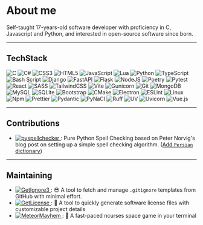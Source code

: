 # About me

Self-taught 17-years-old software developer with proficiency in C, Javascript and Python, and interested in open-source software since born.

---

## TechStack

![C](https://img.shields.io/badge/c-black?style=for-the-badge&logo=c&logoColor=white)
![C#](https://img.shields.io/badge/c%23-black?style=for-the-badge&logo=csharp&logoColor=white)
![CSS3](https://img.shields.io/badge/css3-black?style=for-the-badge&logo=css&logoColor=white)
![HTML5](https://img.shields.io/badge/html5-black?style=for-the-badge&logo=html5&logoColor=white)
![JavaScript](https://img.shields.io/badge/javascript-black?style=for-the-badge&logo=javascript&logoColor=white)
![Lua](https://img.shields.io/badge/lua-black?style=for-the-badge&logo=lua&logoColor=white)
![Python](https://img.shields.io/badge/python-black?style=for-the-badge&logo=python&logoColor=white)
![TypeScript](https://img.shields.io/badge/typescript-black?style=for-the-badge&logo=typescript&logoColor=white)
![Bash Script](https://img.shields.io/badge/bash_script-black?style=for-the-badge&logo=gnu-bash&logoColor=white)
![Django](https://img.shields.io/badge/django-black?style=for-the-badge&logo=django&logoColor=white)
![FastAPI](https://img.shields.io/badge/FastAPI-black?style=for-the-badge&logo=fastapi&logoColor=white)
![Flask](https://img.shields.io/badge/flask-black?style=for-the-badge&logo=flask&logoColor=white)
![NodeJS](https://img.shields.io/badge/node.js-black?style=for-the-badge&logo=node.js&logoColor=white)
![Poetry](https://img.shields.io/badge/Poetry-black?style=for-the-badge&logo=poetry&logoColor=white)
![Pytest](https://img.shields.io/badge/pytest-black?style=for-the-badge&logo=pytest&logoColor=white)
![React](https://img.shields.io/badge/react-black?style=for-the-badge&logo=react&logoColor=white)
![SASS](https://img.shields.io/badge/SASS-black?style=for-the-badge&logo=SASS&logoColor=white)
![TailwindCSS](https://img.shields.io/badge/tailwindcss-black?style=for-the-badge&logo=tailwind-css&logoColor=white)
![Vite](https://img.shields.io/badge/vite-black?style=for-the-badge&logo=vite&logoColor=white)
![Gunicorn](https://img.shields.io/badge/gunicorn-black?style=for-the-badge&logo=gunicorn&logoColor=white)
![Git](https://img.shields.io/badge/git-black?style=for-the-badge&logo=git&logoColor=white)
![MongoDB](https://img.shields.io/badge/MongoDB-black?style=for-the-badge&logo=mongodb&logoColor=white)
![MySQL](https://img.shields.io/badge/mysql-black?style=for-the-badge&logo=mysql&logoColor=white)
![SQLite](https://img.shields.io/badge/sqlite-black?style=for-the-badge&logo=sqlite&logoColor=white)
![Bootstrap](https://img.shields.io/badge/Bootsrap-black?style=for-the-badge&logo=bootstrap&logoColor=white)
![CMake](https://img.shields.io/badge/Cmake-black?style=for-the-badge&logo=cmake&logoColor=white)
![Electron](https://img.shields.io/badge/Electron-black?style=for-the-badge&logo=electron&logoColor=white)
![ESLint](https://img.shields.io/badge/ESLint-black?style=for-the-badge&logo=eslint&logoColor=white)
![Linux](https://img.shields.io/badge/Linux-black?style=for-the-badge&logo=linux&logoColor=white)
![Npm](https://img.shields.io/badge/Npm-black?style=for-the-badge&logo=npm&logoColor=white)
![Prettier](https://img.shields.io/badge/Prettier-black?style=for-the-badge&logo=prettier&logoColor=white)
![Pydantic](https://img.shields.io/badge/Pydantic-black?style=for-the-badge&logo=pydantic&logoColor=white)
![PyNaCl](https://img.shields.io/badge/PyNaCl-black?style=for-the-badge&logo=pypi&logoColor=white)
![Ruff](https://img.shields.io/badge/Ruff-black?style=for-the-badge&logo=ruff&logoColor=white)
![UV](https://img.shields.io/badge/UV-black?style=for-the-badge&logo=uv&logoColor=white)
![Uvicorn](https://img.shields.io/badge/Uvicorn-black?style=for-the-badge&logo=pypi&logoColor=white)
![Vue.js](https://img.shields.io/badge/Vue.js-black?style=for-the-badge&logo=vue.js&logoColor=white)

---

## Contributions

- [![pyspellchecker](https://img.shields.io/badge/PySpellChecker-black?style=for-the-badge&logo=pypi&logoColor=white)
](https://github.com/barrust/pyspellchecker): Pure Python Spell Checking based on Peter Norvig's blog post on setting up a simple spell checking algorithm. ([Add `Persian` dictionary](https://github.com/barrust/pyspellchecker/pull/181))

---

## Maintaining

- [![GetIgnore3](https://img.shields.io/badge/GetIgnore3-black?style=for-the-badge&logo=pypi&logoColor=white)
](https://github.com/ashkanfeyzollahi/getignore3): 😎 A tool to fetch and manage `.gitignore` templates from GitHub with minimal effort.
- [![GetLicense](https://img.shields.io/badge/GetLicense-black?style=for-the-badge&logo=pypi&logoColor=white)
](https://github.com/ashkanfeyzollahi/getlicense): 📖 A tool to quickly generate software license files with customizable project details
- [![MeteorMayhem](https://img.shields.io/badge/MeteorMayhem-black?style=for-the-badge&logo=c&logoColor=white)
](https://github.com/ashkanfeyzollahi/meteormayhem): 🚀 A fast-paced ncurses space game in your terminal
